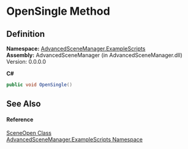 # OpenSingle Method




## Definition
**Namespace:** <a href="N_AdvancedSceneManager_ExampleScripts.md">AdvancedSceneManager.ExampleScripts</a>  
**Assembly:** AdvancedSceneManager (in AdvancedSceneManager.dll) Version: 0.0.0.0

**C#**
``` C#
public void OpenSingle()
```



## See Also


#### Reference
<a href="T_AdvancedSceneManager_ExampleScripts_SceneOpen.md">SceneOpen Class</a>  
<a href="N_AdvancedSceneManager_ExampleScripts.md">AdvancedSceneManager.ExampleScripts Namespace</a>  
